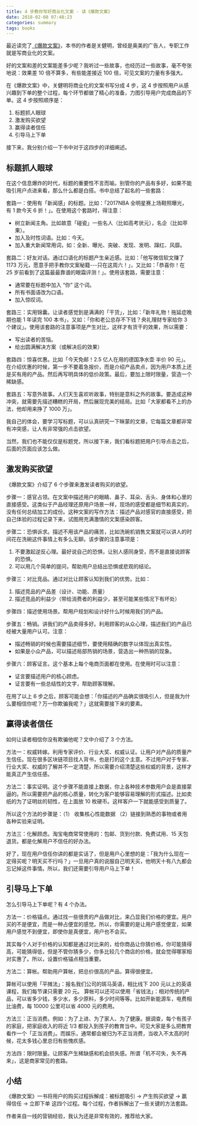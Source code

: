 ```yaml
---
title: 4 步教你写好商业化文案 - 读《爆款文案》
date: 2018-02-08 07:48:23
categories: summary
tags: books
---
```


最近读完了[《爆款文案》](https://item.jd.com/12203455.html)，本书的作者是关健明，曾经是奥美的广告人，专职工作就是写商业化的文案。

好的文案和差的文案能差多少呢？我听过一些故事，也经历过一些故事，毫不夸张地说：效果差 10 倍不算多，有些能差接近 100 倍，可见文案的力量有多强大。

在《爆款文案》中，关健明将商业化的文案书写分成 4 步，这 4 步按照用户从感兴趣到下单的整个过程，每个环节都做了精心的准备，力图引导用户完成商品的下单。这 4 步按照顺序是：

 1. 标题抓人眼球
 2. 激发购买欲望
 3. 赢得读者信任
 4. 引导马上下单

接下来，我分别介绍一下书中对于这四步的详细阐述。

## 标题抓人眼球

在这个信息爆炸的时代，标题的重要性不言而喻。别管你的产品有多好，如果不能吸引用户点进来看，那么什么都是白搭。书中总结了起名的一些套路：

套路一：使用有「新闻感」的标题。比如：「2017NBA 全明星赛上场鞋照曝光，有 1 款今天 6 折！」。在使用这个套路时，得注意：

 - 树立新闻主角。比如故意「碰瓷」一些名人（比如高考状元），名企（比如苹果）。    
 - 加入及时性词语。比如：今天。
 - 加入重大新闻常用词，如：全新、曝光、突破、发现、发明、蹿红、风靡。

套路二：好友对话。通过口语化的标题产生亲近感。比如：「他写微信软文赚了 1173 万元，愿意手把手教你文案秘籍---只在这周六！」，又比如：「恭喜你！在 25 岁前看到了这篇最最靠谱的眼霜评测！」。使用该套路，需要注意：

 - 通常要在标题中加入 “你” 这个词。
 - 所有书面语改为口语。
 - 加入惊叹词。

套路三：实用锦囊。让读者感觉到是满满的「干货」，比如：「新年礼物！拖延症晚期也能 1 年读完 100 本书」，又如：「你和老公总存不下钱？央礼理财专家给你 3 个建议」。使用该套路的注意事项是产生对比，这样才有货干的效果，所以需要：

 - 写出读者的苦恼。
 - 给出圆满解决方案（或解决后的效果）

套路四：惊喜优惠。比如「今天免邮！2.5 亿人在用的德国净水壶 半价 90 元」。在介绍优惠的时候，第一步不要着急报价，而是介绍产品卖点，因为用户本质上还是买有用的产品。然后再写明具体的低价政策。最后，要加上限时限量，营造一个稀缺感。

套路五：写意外故事。人们天生喜欢听故事，特别是意料之外的故事。要造成这种冲突，就需要先描述糟糕的开局，然后展现完美的结局。比如「大家都看不上的办法，他却用来挣了 1000 万」。

我自己的体会，要学习写标题，可以认真研究一下眯蒙的文章，它每篇文章都非常有冲突感，让人有非常强的点击欲望。

当然，我们也不能仅仅是标题党，所以接下来，我们看标题把用户引导点击之后，后面的页面应该怎么做。

## 激发购买欲望

《爆款文案》介绍了 6 个步骤来激发读者购买的欲望。

步骤一：感官占领。在文案中描述用户的眼睛、鼻子、耳朵、舌头、身体和心里的直接感受。这类似于产品经理还原用户场景一样，现场的感受都是细节和真实的，没有任何总结加工的成份。这种文案的写作方法：描述产品对感官的直接感受，把自己体验的过程记录下来，试图用充满激情的文案感染顾客。

步骤二：恐惧诉求。描述不用该产品的痛苦，比如洗碗机销售文案就可以讲人的时间花在洗碗这件事情上有多么无聊。该步骤的注意事项是：

 1. 不要激起逆反心理。最好说自己的恐惧，让别人感同身受，而不是直接说顾客的恐惧。 
 2. 可以用几个简单的提问，帮助用户总结出恐惧或悲观的结论。 

步骤三：对比竞品。通过对比让顾客认知到我们的优势。比如： 

 1. 描述竞品的产品差（设计、功能、质量） 
 2. 描述竞品的利益少（带给消费者的利益少，甚至可能某些情况下有坏处）

步骤四：描述使用场景。帮用户规划和设计好什么时候用我们的产品。

步骤五：畅销。讲我们的产品卖得多好。利用顾客的从众心理，描述我们的产品已经被大量用户认可。注意： 

 - 描述畅销的时候也需要描述细节，要使用精确的数字以体现出真实性。 
 - 如果是小众产品，可以描述局部热销的场景，营造出一种热销的现象。

步骤六：顾客证言。这个基本上每个电商页面都在使用。在使用时可以注意： 
 - 证言要描述用户的核心顾虑。 
 - 证言要有一些总结性的文字，帮助顾客理解。

在用了以上 6 步之后，顾客可能会想：「你描述的产品确实很吸引人，但是我为什么要相信你呢？万一你欺骗我呢？」这就需要接下来的要素。



## 赢得读者信任

如何让读者相信你没有欺骗他呢？文中介绍了 3 个方法。

方法一：权威转嫁。利用专家评价、行业大奖、权威认证。让用户对产品的质量产生信任。现在很多区块链项目找人背书，也是打的这个主意。不过用户对于专家、行业大奖、权威的了解并不一定清楚，所以需要介绍清楚这些权威的背景，这样才能真正产生信任感。

方法二：事实证明。这个步骤不能直接上数据，你上各种技术参数用户会是直接蒙逼的。所以需要把产品的核心质量，转化为客户能够容易理解的形式描述。比如卖纸的为了证明丝的韧性，在上面放 10 枚硬币。这样客户一下就能感受到质量了。

所以这个方法的步骤是：（1） 收集核心性能数据 （2）链接到熟悉的事物或者用各种实验来证明。

方法三：化解顾虑。淘宝电商常常使用的：包邮、货到付款、免费试用、15 天包退货。都是化解用户不信任的好办法。

好了，现在用户信任你讲的都是实话了，但是用户心里想的是：「我为什么现在一定得买呢？明天买不行吗？」一旦用户真的说服自己明天买，他明天十有八九都会忘记掉这件事情。所以，我们还需要引导用户马上下单！

## 引导马上下单

怎么引导马上下单呢？有 4 个办法。

方法一：价格锚点。通过找一些很贵的产品做对比，来凸显我们价格的便宜。用户买的不是便宜，而是一种占便宜的感觉。所以，你需要的是让用户感觉便宜，如果用户感觉不到便宜，即使你是真便宜，用户也不会买。

其实每个人对于价格的认知都是通过对比来的，给你商品让你猜价格，你可能猜得高，可能猜得低，但是不管你猜多少，你多比较几个商店的价格，就会觉得哪家相对实惠了。所以，设置价格锚点相当重要。

方法二：算帐。帮助用户算帐，把总价很高的产品，算得很便宜。

算帐可以使用「平摊法」：报名我们公司的斑马英语，相比线下 200 元以上的英语课程，我们每节课只需要 20 元。
算帐可以还可以使用「省钱法」：相对传统的产品，可以省多少钱，多少水，多少原料，多少时间等等。比如开新能源车，电费相比油费，每 10000 公里可以省 4000 元的费用。

方法三：正当消费。例如：为了上进、为了家人、为了健康。据调查，每个有孩子的家庭，把家庭收入的将近 1/3 都投入到孩子的教育当中。可见大家是多么把教育看作一个「正当消费」。而娱乐，通常都会被归为不正当消费，当收入不太高的时候，花太多钱心里总归有些愧疚感。

方法四：限时限量。让顾客产生稀缺感和机会损失感。所谓「机不可失，失不再来」，这是商家常见的套路。

## 小结

《爆款文案》一书将用户的购买过程拆解成：被标题吸引 -> 产生购买欲望 -> 赢得信任 -> 立即下单 这四个过程。每个过程，作者拆解出了一些关键的方法套路。

作者来自一线的营销经验，我认为还是非常有效的，推荐给大家。
